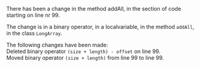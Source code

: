 There has been a change in the method addAll, in the section of code starting on line nr 99.
  
The change is in a binary operator, in a localvariable, in the method ```addAll```, in the class ```LongArray```.
  
The following changes have been made:  
Deleted binary operator ```(size + length) - offset``` on line 99.  
Moved binary operator ```(size + length)``` from line 99 to line 99.  
